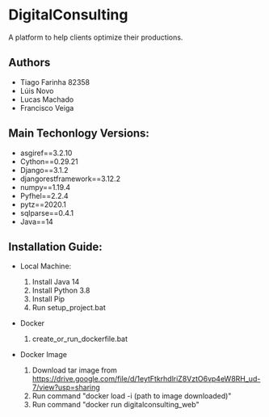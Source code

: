 # DigitalConsulting
A platform to help clients optimize their productions.

Authors
-------
- Tiago Farinha 82358
- Lúis Novo
- Lucas Machado
- Francisco Veiga


Main Techonlogy Versions:
-------------------------

* asgiref==3.2.10
* Cython==0.29.21
* Django==3.1.2
* djangorestframework==3.12.2
* numpy==1.19.4
* Pyfhel==2.2.4
* pytz==2020.1
* sqlparse==0.4.1
* Java==14

Installation Guide:
-------------------

* Local Machine:
    1) Install Java 14
    2) Install Python 3.8
    3) Install Pip
    4) Run setup_project.bat
    
 * Docker
     1) create_or_run_dockerfile.bat
  
 * Docker Image
     1) Download tar image from https://drive.google.com/file/d/1eytFtkrhdlriZ8VztO6vp4eW8RH_ud-7/view?usp=sharing
     2) Run command "docker load -i (path to image downloaded)"
     3) Run command "docker run digitalconsulting_web"
